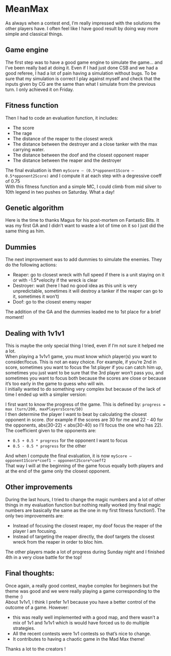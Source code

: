 # MeanMax

As always when a contest end, I’m really impressed with the solutions the other players have. I often feel like I have good result by doing way more simple and classical things.

## Game engine
The first step was to have a good game engine to simulate the game… and I’ve been really bad at doing it. Even if I had just done CSB and we had a good referee, I had a lot of pain having a simulation without bugs.
To be sure that my simulation is correct I play against myself and check that the inputs given by CG are the same than what I simulate from the previous turn. I only achieved it on Friday.

## Fitness function
Then I had to code an evaluation function, it includes:
-	The score
-	The rage 
-	The distance of the reaper to the closest wreck
-	The distance between the destroyer and a close tanker with the max carrying water.
-	The distance between the doof and the closest opponent reaper 
-	The distance between the reaper and the destroyer

The final evaluation is then `myScore – (0.5*opponent1Score – 0.5*opponent2Score)` and I compute it at each step with a degressive coeff of 0.75  
With this fitness function and a simple MC, I could climb from mid silver to 10th legend in two pushes on Saturday. What a day!

## Genetic algorithm
Here is the time to thanks Magus for his post-mortem on Fantastic Bits. It was my first GA and I didn’t want to waste a lot of time on it so I just did the same thing as him.

## Dummies
The next improvement was to add dummies to simulate the enemies. They do the following actions:
-	Reaper: go to closest wreck with full speed if there is a unit staying on it or with -1.5*velocity if the wreck is clear
-	Destroyer: wait (here I had no good idea as this unit is very unpredictable, sometimes it will destroy a tanker if the reaper can go to it, sometimes it won’t)
-	Doof: go to the closest enemy reaper

The addition of the GA and the dummies leaded me to 1st place for a brief moment!

## Dealing with 1v1v1
This is maybe the only special thing I tried, even if I’m not sure it helped me a lot.  
When playing a 1v1v1 game, you must know which player(s) you want to consider/focus. This is not an easy choice. 
For example, if you’re 2nd in score, sometimes you want to focus the 1st player if you can catch him up, sometimes you just want to be sure that the 3rd player won’t pass you, and sometimes you want to focus both because the scores are close or because it’s too early in the game to guess who will win.  
I initially wanted to do something very complex but because of the lack of time I ended up with a simpler version: 

I first want to know the progress of the game. This is defined by: `progress = max (turn/200, maxPlayersScore/50)`  
I then determine the player I want to beat by calculating the closest opponent in score. (for example if the scores are 30 for me and 22 - 40 for the opponents, abs(30-22) < abs(30-40) so I’ll focus the one who has 22).
The coefficient given to the opponents are:  
- `0.5 + 0.5 * progress` for the opponent I want to focus  
- `0.5 - 0.5 * progress` for the other  

And when I compute the final evaluation, it is now `myScore – opponent1Score*coef1 – opponent2Score*coeff2`  
That way I will at the beginning of the game focus equally both players and at the end of the game only the closest opponent.

## Other improvements
During the last hours, I tried to change the magic numbers and a lot of other things in my evaluation function but nothing really worked (my final magic numbers are basically the same as the one in my first fitness function!). 
The only two improvements are:
-	Instead of focusing the closest reaper, my doof focus the reaper of the player I am focusing.
-	Instead of targeting the reaper directly, the doof targets the closest wreck from the reaper in order to bloc him.

The other players made a lot of progress during Sunday night and I finished 4th in a very close battle for the top!

## Final thoughts:
Once again, a really good contest, maybe complex for beginners but the theme was good and we were really playing a game corresponding to the theme :)  
About 1v1v1, I think I prefer 1v1 because you have a better control of the outcome of a game. However:
-	this was really well implemented with a good map, and there wasn’t a mix of 1v1 and 1v1v1 which is would have forced us to do multiple strategies.
-	All the recent contests were 1v1 contests so that’s nice to change.
-	It contributes to having a chaotic game in the Mad Max theme!

Thanks a lot to the creators !
